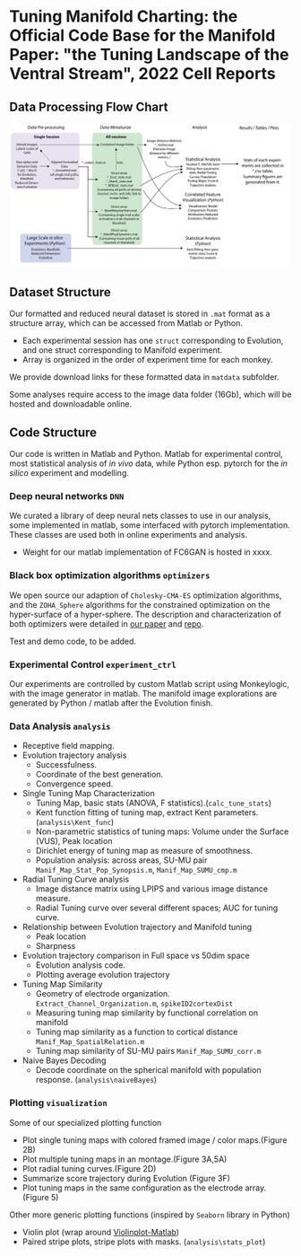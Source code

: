 # Tuning Manifold Charting: the Official Code Base for the Manifold Paper: "the Tuning Landscape of the Ventral Stream", 2022 Cell Reports

## Data Processing Flow Chart

![](Data_Processing_Flowchart-01.png)


## Dataset Structure
Our formatted and reduced neural dataset is stored in `.mat` format as a structure array, which can be accessed from Matlab or Python. 

* Each experimental session has one `struct` corresponding to Evolution, and one struct corresponding to Manifold experiment. 
* Array is organized in the order of experiment time for each monkey. 

We provide download links for these formatted data in `matdata` subfolder. 

Some analyses require access to the image data folder (16Gb), which will be hosted and downloadable online. 

## Code Structure
Our code is written in Matlab and Python. Matlab for experimental control, most statistical analysis of *in vivo* data, while Python esp. pytorch for the *in silico* experiment and modelling.

### Deep neural networks `DNN`
We curated a library of deep neural nets classes to use in our analysis, some implemented in matlab, some interfaced with pytorch implementation. These classes are used both in online experiments and analysis. 

* Weight for our matlab implementation of FC6GAN is hosted in xxxx.

### Black box optimization algorithms `optimizers`
We open source our adaption of `Cholesky-CMA-ES` optimization algorithms, and the `ZOHA_Sphere` algorithms for the constrained optimization on the hyper-surface of a hyper-sphere. The description and characterization of both optimizers were detailed in [our paper](https://dl.acm.org/doi/abs/10.1145/3512290.3528725) and [repo](https://github.com/Animadversio/ActMax-Optimizer-Dev). 

Test and demo code, to be added. 

### Experimental Control `experiment_ctrl`
Our experiments are controlled by custom Matlab script using Monkeylogic, with the image generator in matlab. The manifold image explorations are generated by Python / matlab after the Evolution finish. 

### Data Analysis `analysis`
* Receptive field mapping. 
* Evolution trajectory analysis 
	* Successfulness.
	* Coordinate of the best generation. 
	* Convergence speed. 
* Single Tuning Map Characterization
	* Tuning Map, basic stats (ANOVA, F statistics).(`calc_tune_stats`)
	* Kent function fitting of tuning map, extract Kent parameters. (`analysis\Kent_func`)
	* Non-parametric statistics of tuning maps: Volume under the Surface (VUS), Peak location
	* Dirichlet energy of tuning map as measure of smoothness. 
	* Population analysis: across areas, SU-MU pair `Manif_Map_Stat_Pop_Synopsis.m`, `Manif_Map_SUMU_cmp.m`
* Radial Tuning Curve analysis
	* Image distance matrix using LPIPS and various image distance measure.
	* Radial Tuning curve over several different spaces; AUC for tuning curve. 
* Relationship between Evolution trajectory and Manifold tuning
	* Peak location
	* Sharpness 
* Evolution trajectory comparison in Full space vs 50dim space
	* Evolution analysis code. 
	* Plotting average evolution trajectory
* Tuning Map Similarity 
	* Geometry of electrode organization. `Extract_Channel_Organization.m`, `spikeID2cortexDist`
	* Measuring tuning map similarity by functional correlation on manifold
	* Tuning map similarity as a function to cortical distance `Manif_Map_SpatialRelation.m`
	* Tuning map similarity of SU-MU pairs `Manif_Map_SUMU_corr.m`
* Naive Bayes Decoding
	* Decode coordinate on the spherical manifold with population response. (`analysis\naiveBayes`)

### Plotting `visualization`
Some of our specialized plotting function
* Plot single tuning maps with colored framed image / color maps.(Figure 2B)
* Plot multiple tuning maps in an montage.(Figure 3A,5A)
* Plot radial tuning curves.(Figure 2D)
* Summarize score trajectory during Evolution (Figure 3F)
* Plot tuning maps in the same configuration as the electrode array. (Figure 5)

Other more generic plotting functions (inspired by `Seaborn` library in Python)
* Violin plot (wrap around [Violinplot-Matlab](https://github.com/bastibe/Violinplot-Matlab))
* Paired stripe plots, stripe plots with masks. (`analysis\stats_plot`)


